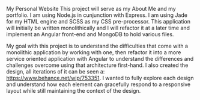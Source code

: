 My Personal Website
This project will serve as my About Me and my portfolio. I am using Node.js in cunjunction with Express. I am using Jade for my HTML engine and SCSS as my CSS pre-processor. This application will initially be written monolithically and I will refactor it at a later time and implement an Angular front-end and MongoDB to hold various files.

My goal with this project is to understand the difficulties that come with a monolithic application by working with one, then refactor it into a more service oriented application with Angular to understand the differences and challenges overcome using that architecture first-hand. I also created the design, all iterations of it can be seen a: https://www.behance.net/wip/753351. I wanted to fully explore each design and understand how each element can gracefully respond to a responsive layout while still maintaining the context of the design.
